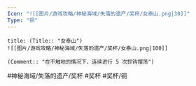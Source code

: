 ```yaml
---
Icon: "![[图片/游戏攻略/神秘海域/失落的遗产/奖杯/女泰山.png|30]]"
Type: "铜"
---
```

```ad-common-bronze-trophy
title: (Title:: "女泰山")
![[图片/游戏攻略/神秘海域/失落的遗产/奖杯/女泰山.png|100]]

(Comment:: "在不触地的情况下，连续进行 5 次抓钩摆荡")
```

#神秘海域/失落的遗产/奖杯 #奖杯 #奖杯/铜
